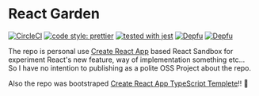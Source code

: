 # React Garden 


[![CircleCI](https://circleci.com/gh/ryota-murakami/react-garden.svg?style=svg)](https://circleci.com/gh/ryota-murakami/react-garden)
[![code style: prettier](https://img.shields.io/badge/code_style-prettier-ff69b4.svg?style=flat-square)](https://github.com/prettier/prettier)
[![tested with jest](https://img.shields.io/badge/tested_with-jest-99424f.svg)](https://github.com/facebook/jest)
[![Depfu](https://badges.depfu.com/badges/4ebfd5309235a66d2243964e424a7472/status.svg)](https://depfu.com)
[![Depfu](https://badges.depfu.com/badges/4ebfd5309235a66d2243964e424a7472/overview.svg)](https://depfu.com/github/ryota-murakami/react-garden?project_id=9783)

The repo is personal use [Create React App](https://create-react-app.dev/) based React Sandbox for experiment React's new feature, way of implementation something etc...  
So I have no intention to publishing as a polite OSS Project about the repo.  

Also the repo was bootstraped [Create React App TypeScript Templete](https://create-react-app.dev/docs/getting-started#creating-a-typescript-app)!! 🤗
